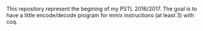 This repository represent the begining of my PSTL 2016/2017.
The goal is to have a little encode/decode program for mmix instructions
(at least 3) with coq.